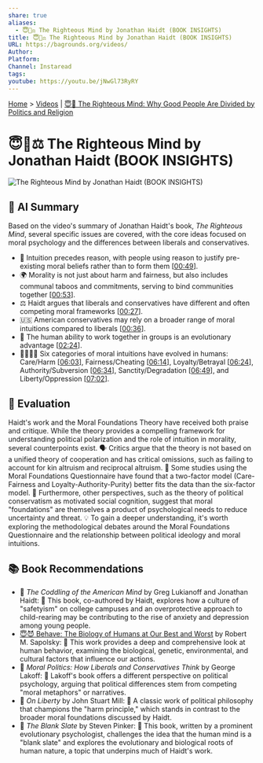 ```yaml
---
share: true
aliases:
  - 😇🧠⚖️ The Righteous Mind by Jonathan Haidt (BOOK INSIGHTS)
title: 😇🧠⚖️ The Righteous Mind by Jonathan Haidt (BOOK INSIGHTS)
URL: https://bagrounds.org/videos/
Author:
Platform:
Channel: Instaread
tags:
youtube: https://youtu.be/jNwGl73RyRY
---
```

[Home](../index.md) > [Videos](./index.md) | [😇🧠 The Righteous Mind: Why Good People Are Divided by Politics and Religion](../books/the-righteous-mind.md)  
# 😇🧠⚖️ The Righteous Mind by Jonathan Haidt (BOOK INSIGHTS)  
![The Righteous Mind by Jonathan Haidt (BOOK INSIGHTS)](https://youtu.be/jNwGl73RyRY)  
  
## 🤖 AI Summary  
Based on the video's summary of Jonathan Haidt's book, *The Righteous Mind*, several specific issues are covered, with the core ideas focused on moral psychology and the differences between liberals and conservatives.  
  
* 🧠 Intuition precedes reason, with people using reason to justify pre-existing moral beliefs rather than to form them \[[00:49](http://www.youtube.com/watch?v=jNwGl73RyRY&t=49)].  
* 🌍 Morality is not just about harm and fairness, but also includes communal taboos and commitments, serving to bind communities together \[[00:53](http://www.youtube.com/watch?v=jNwGl73RyRY&t=53)].  
* ⚖️ Haidt argues that liberals and conservatives have different and often competing moral frameworks \[[00:27](http://www.youtube.com/watch?v=jNwGl73RyRY&t=27)].  
* 🇺🇸 American conservatives may rely on a broader range of moral intuitions compared to liberals \[[00:36](http://www.youtube.com/watch?v=jNwGl73RyRY&t=36)].  
* 🤝 The human ability to work together in groups is an evolutionary advantage \[[02:24](http://www.youtube.com/watch?v=jNwGl73RyRY&t=144)].  
* 👨‍👩‍👧‍👦 Six categories of moral intuitions have evolved in humans: Care/Harm \[[06:03](http://www.youtube.com/watch?v=jNwGl73RyRY&t=363)], Fairness/Cheating \[[06:14](http://www.youtube.com/watch?v=jNwGl73RyRY&t=374)], Loyalty/Betrayal \[[06:24](http://www.youtube.com/watch?v=jNwGl73RyRY&t=384)], Authority/Subversion \[[06:34](http://www.youtube.com/watch?v=jNwGl73RyRY&t=394)], Sanctity/Degradation \[[06:49](http://www.youtube.com/watch?v=jNwGl73RyRY&t=409)], and Liberty/Oppression \[[07:02](http://www.youtube.com/watch?v=jNwGl73RyRY&t=422)].  
  
## 🤔 Evaluation  
Haidt's work and the Moral Foundations Theory have received both praise and critique. While the theory provides a compelling framework for understanding political polarization and the role of intuition in morality, several counterpoints exist. 🗣️ Critics argue that the theory is not based on a unified theory of cooperation and has critical omissions, such as failing to account for kin altruism and reciprocal altruism. 📏 Some studies using the Moral Foundations Questionnaire have found that a two-factor model (Care-Fairness and Loyalty-Authority-Purity) better fits the data than the six-factor model. 🧐 Furthermore, other perspectives, such as the theory of political conservatism as motivated social cognition, suggest that moral "foundations" are themselves a product of psychological needs to reduce uncertainty and threat. 💡 To gain a deeper understanding, it's worth exploring the methodological debates around the Moral Foundations Questionnaire and the relationship between political ideology and moral intuitions.  
  
## 📚 Book Recommendations  
* 📖 *The Coddling of the American Mind* by Greg Lukianoff and Jonathan Haidt: 🧠 This book, co-authored by Haidt, explores how a culture of "safetyism" on college campuses and an overprotective approach to child-rearing may be contributing to the rise of anxiety and depression among young people.  
* [😇😈 Behave: The Biology of Humans at Our Best and Worst](../books/behave-the-biology-of-humans-at-our-best-and-worst.md) by Robert M. Sapolsky: 🧬 This work provides a deep and comprehensive look at human behavior, examining the biological, genetic, environmental, and cultural factors that influence our actions.  
* 📖 *Moral Politics: How Liberals and Conservatives Think* by George Lakoff: 🧭 Lakoff's book offers a different perspective on political psychology, arguing that political differences stem from competing "moral metaphors" or narratives.  
* 📖 *On Liberty* by John Stuart Mill: 📜 A classic work of political philosophy that champions the "harm principle," which stands in contrast to the broader moral foundations discussed by Haidt.  
* 📖 *The Blank Slate* by Steven Pinker: 🧠 This book, written by a prominent evolutionary psychologist, challenges the idea that the human mind is a "blank slate" and explores the evolutionary and biological roots of human nature, a topic that underpins much of Haidt's work.